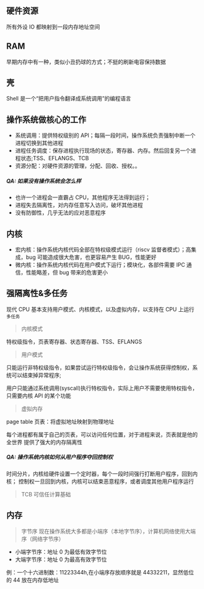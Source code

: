 ## 硬件资源

所有外设 IO 都映射到一段内存地址空间

## RAM

早期内存中有一种，类似小丑扔球的方式；不挺的刷新电容保持数据

## 壳

Shell 是一个“把用户指令翻译成系统调用”的编程语言

## 操作系统做核心的工作

- 系统调用：提供特权级别的 API；每隔一段时间，操作系统负责强制中断一个进程切换到其他进程
- 进程任务调度：保存进程执行现场的状态，寄存器、内存。然后回复另一个进程状态;TSS、EFLANGS、TCB
- 资源分配：对硬件资源的管理，分配、回收、授权。。

##### QA: 如果没有操作系统会怎么样

- 也许一个进程会一直霸占 CPU，其他程序无法得到运行；
- 进程失去隔离性，对内存任意写入访问，破坏其他进程
- 没有防御性，几乎无法的应对恶意程序

## 内核

- 宏内核：操作系统内核代码全部在特权级模式运行（riscv 监督者模式）；高集成，bug 可能造成很大危害，也更容易产生 BUG，性能更好
- 微内核：操作系统内核代码在用户模式下运行；模块化，各部件需要 IPC 通信，性能略差，但 bug 带来的危害更小

## 强隔离性&多任务

现代 CPU 基本支持用户模式、内核模式，以及虚拟内存，以支持在 CPU 上运行`多任务`

> 内核模式

特权级指令，页表寄存器、状态寄存器、TSS、EFLANGS

> 用户模式

只能运行非特权级指令，如果尝试运行特权级指令，会让操作系统获得控制权，系统可以结束掉异常程序;

用户只能通过系统调用(syscall)执行特权指令，实际上用户不需要使用特权指令，只需要内核 API 的某个功能

> 虚拟内存

page table 页表：将虚拟地址映射到物理地址

每个进程都有属于自己的页表，可以访问任何位置，对于进程来说，页表就是他的全世界
提供了强大的内存隔离性

##### QA: 操作系统内核如何从用户程序夺回控制权

时间分片，内核给硬件设置一个定时器，每个一段时间强行打断用户程序，回到内核；
控制权一旦回到内核，内核可以结束恶意程序，或者调度其他用户程序运行

> TCB 可信任计算基础

## 内存

> 字节序
> 现在操作系统大多都是小端序（本地字节序），计算机网络使用大端序（网络字节序）

- 小端字节序：地址 0 为最低有效字节位
- 大端字节序：地址 0 为最高有效字节位

例：一个十六进制数：11223344h,在小端序存放顺序就是 44332211，显然低位的 44 放在内存低地址
